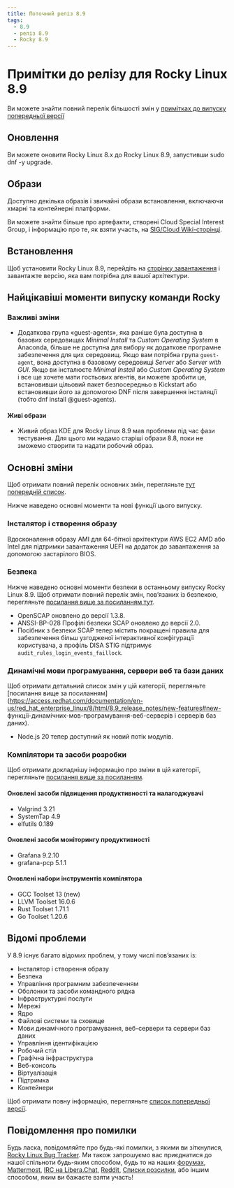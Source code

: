 ```yaml
---
title: Поточний реліз 8.9
tags:
  - 8.9
  - реліз 8.9
  - Rocky 8.9
---
```


# Примітки до релізу для Rocky Linux 8.9

Ви можете знайти повний перелік більшості змін у [примітках до випуску попередньої версії](https://access.redhat.com/documentation/en-us/red_hat_enterprise_linux/8/html/8.9_release_notes/index)

## Оновлення

Ви можете оновити Rocky Linux 8.x до Rocky Linux 8.9, запустивши sudo dnf -y upgrade.

## Образи

Доступно декілька образів і звичайні образи встановлення, включаючи хмарні та контейнерні платформи.

Ви можете знайти більше про артефакти, створені Cloud Special Interest Group, і інформацію про те, як взяти участь, на [SIG/Cloud Wiki-сторінці](https://sig-cloud.rocky.page/).

## Встановлення

Щоб установити Rocky Linux 8.9, перейдіть на [сторінку завантаження](https://rockylinux.org/download/) і завантажте версію, яка вам потрібна для вашої архітектури.

## Найцікавіші моменти випуску команди Rocky

### Важливі зміни

- Додаткова група «guest-agents», яка раніше була доступна в базових середовищах _Minimal Install_ та _Custom Operating System_ в Anaconda, більше не доступна для вибору як додаткове програмне забезпечення для цих середовищ. Якщо вам потрібна група `guest-agent`, вона доступна в базовому середовищі _Server_ або _Server with GUI_. Якщо ви інсталюєте _Minimal Install_ або _Custom Operating System_ і все ще хочете мати гостьових агентів, ви можете зробити це, встановивши цільовий пакет безпосередньо в Kickstart або встановивши його за допомогою DNF після завершення інсталяції (тобто dnf install @guest-agents).

#### Живі образи

- Живий образ KDE для Rocky Linux 8.9 мав проблеми під час фази тестування. Для цього ми надамо старіші образи 8.8, поки не зможемо створити та надати робочий образ.

## Основні зміни

Щоб отримати повний перелік основних змін, перегляньте [тут попередній список](https://access.redhat.com/documentation/en-us/red_hat_enterprise_linux/8/html/8.9_release_notes/overview#overview-major-changes).

Нижче наведено основні моменти та нові функції цього випуску.

### Інсталятор і створення образу

Вдосконалення образу AMI для 64-бітної архітектури AWS EC2 AMD або Intel для підтримки завантаження UEFI на додаток до завантаження за допомогою застарілого BIOS.

### Безпека

Нижче наведено основні моменти безпеки в останньому випуску Rocky Linux 8.9. Щоб отримати повний перелік змін, пов’язаних із безпекою, перегляньте [посилання вище за посиланням тут](https://access.redhat.com/documentation/en-us/red_hat_enterprise_linux/8/html/8.9_release_notes/new-features#new-features-security).

- OpenSCAP оновлено до версії 1.3.8.
- ANSSI-BP-028 Профілі безпеки SCAP оновлено до версії 2.0.
- Посібник з безпеки SCAP тепер містить покращені правила для забезпечення більш узгодженої інтерактивної конфігурації користувача, а профіль DISA STIG підтримує `audit_rules_login_events_faillock`.

### Динамічні мови програмування, сервери веб та бази даних

Щоб отримати детальний список змін у цій категорії, перегляньте [посилання вище за посиланням](https://access.redhat.com/documentation/en-us/red_hat_enterprise_linux/8/html/8.9_release_notes/new-features#new- функції-динамічних-мов-програмування-веб-серверів і серверів баз даних).

- Node.js 20 тепер доступний як новий потік модулів.

### Компілятори та засоби розробки

Щоб отримати докладнішу інформацію про зміни в цій категорії, перегляньте [посилання вище за посиланням](https://access.redhat.com/documentation/en-us/red_hat_enterprise_linux/8/html/8.9_release_notes/new-features#new-features-compilers-and-development-tools).

#### Оновлені засоби підвищення продуктивності та налагоджувачі

- Valgrind 3.21
- SystemTap 4.9
- elfutils 0.189

#### Оновлені засоби моніторингу продуктивності

- Grafana 9.2.10
- grafana-pcp 5.1.1

#### Оновлені набори інструментів компілятора

- GCC Toolset 13 (new)
- LLVM Toolset 16.0.6
- Rust Toolset 1.71.1
- Go Toolset 1.20.6

## Відомі проблеми

У 8.9 існує багато відомих проблем, у тому числі пов’язаних із:

- Інсталятор і створення образу
- Безпека
- Управління програмним забезпеченням
- Оболонки та засоби командного рядка
- Інфраструктурні послуги
- Мережі
- Ядро
- Файлові системи та сховище
- Мови динамічного програмування, веб-сервери та сервери баз даних
- Управління ідентифікацією
- Робочий стіл
- Графічна інфраструктура
- Веб-консоль
- Віртуалізація
- Підтримка
- Контейнери

Щоб отримати повну інформацію, перегляньте [список попередньої версії](https://access.redhat.com/documentation/en-us/red_hat_enterprise_linux/8/html/8.9_release_notes/known-issues).

## Повідомлення про помилки

Будь ласка, повідомляйте про будь-які помилки, з якими ви зіткнулися, [Rocky Linux Bug Tracker](https://bugs.rockylinux.org/). Ми також запрошуємо вас приєднатися до нашої спільноти будь-яким способом, будь то на наших [форумах](https://forums.rockylinux.org), [Mattermost](https://chat.rockylinux.org), [IRC на Libera.Chat](irc://irc.liberachat/rockylinux), [Reddit](https://reddit.com/r/rockylinux), [Списки розсилки](https://lists.resf.org), або іншим способом, яким ви бажаєте взяти участь!
